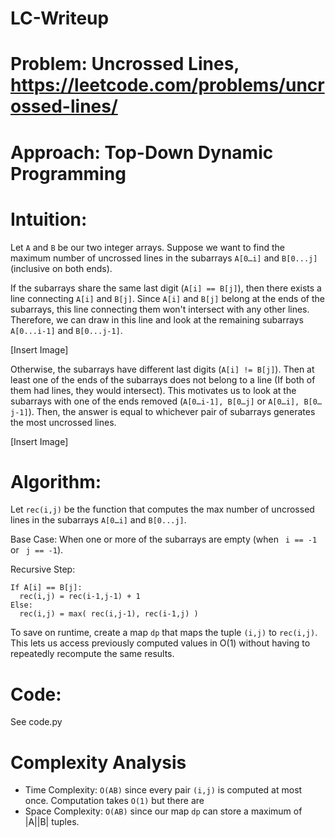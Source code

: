 # LC-Writeup
# Problem: Uncrossed Lines, https://leetcode.com/problems/uncrossed-lines/

# Approach: Top-Down Dynamic Programming

# Intuition:
Let ```A``` and ```B``` be our two integer arrays. Suppose we want to find the maximum number of uncrossed lines in the subarrays ```A[0…i]``` and ```B[0...j]``` (inclusive on both ends).

If the subarrays share the same last digit (```A[i] == B[j]```), then there exists a line connecting ```A[i]``` and ```B[j]```. Since ```A[i]``` and ```B[j]``` belong at the ends of the subarrays, this line connecting them won't intersect with any other lines. Therefore, we can draw in this line and look at the remaining subarrays ```A[0...i-1]``` and ```B[0...j-1]```.

[Insert Image]

Otherwise, the subarrays have different last digits (```A[i] != B[j]```). Then at least one of the ends of the subarrays does not belong to a line (If both of them had lines, they would intersect). This motivates us to look at the subarrays with one of the ends removed (```A[0…i-1], B[0…j]``` or ```A[0…i], B[0…j-1]```). Then, the answer is equal to whichever pair of subarrays generates the most uncrossed lines.

[Insert Image]

# Algorithm:
Let ```rec(i,j)``` be the function that computes the max number of uncrossed lines in the subarrays ```A[0…i]``` and ```B[0...j]```.

Base Case: 
When one or more of the subarrays are empty (when ``` i == -1``` or ``` j == -1```). 

Recursive Step:

```
If A[i] == B[j]:
  rec(i,j) = rec(i-1,j-1) + 1
Else:
  rec(i,j) = max( rec(i,j-1), rec(i-1,j) )
```

To save on runtime, create a map ```dp``` that maps the tuple ```(i,j)``` to ```rec(i,j)```. This lets us access previously computed values in O(1) without having to repeatedly recompute the same results.

# Code:
See code.py


# Complexity Analysis
- Time Complexity: ```O(AB)``` since every pair ```(i,j)``` is computed at most once. Computation takes ```O(1)``` but there are 
- Space Complexity: ```O(AB)``` since our map ```dp``` can store a maximum of |A||B| tuples.
